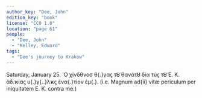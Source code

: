 ```yaml
---
author_key: "Dee, John"
edition_key: "book"
license: "CC0 1.0"
location: "page 61"
people:
  - "Dee, John"
  - "Kelley, Edward"
tags:
  - "Dee's journey to Krakow"
---
```

  Saturday, January 25. 'Ο χίνδθνοσ θ{.}γαϛ τȣ̃ θανάτȣ δἰα τὐϛ τȣ̃  E. K. ἀδ.ϰίαϛ υ{.}γ{..}λϰϛ ἐνα{.}τίον ἐμ{.}.
(i.e. Magnum ad{ii} vitæ periculum per iniquitatem E. K. contra me.)
